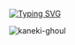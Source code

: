 [![Typing SVG](https://readme-typing-svg.herokuapp.com?font=Noto+Sans+Japanese&weight=500&size=50&duration=6000&pause=3000&color=660000&background=FF151500&width=1000&height=90&lines=Yandex+%E3%81%A7%E3%82%A4%E3%83%B3%E3%82%BF%E3%83%BC%E3%83%B3%E3%81%AB%E3%81%AA%E3%82%8A%E3%81%9F%E3%81%84%E3%81%A0%E3%81%91%E3%81%A7%E3%81%99)](https://git.io/typing-svg)


![kaneki-ghoul](https://github.com/user-attachments/assets/2cb83efd-6433-47f2-9994-b56ffc08c6d0)
